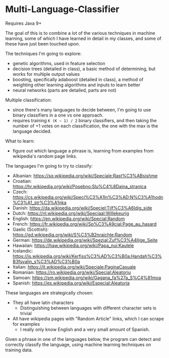 # Multi-Language-Classifier

Requires Java 9+

The goal of this is to combine a lot of the various techniques in machine learning, 
some of which I have learned in detail in my classes, and some of these have just been touched upon.

The techniques I'm going to explore:
  - genetic algorithms, used in feature selection
  - decision trees (detailed in class), a basic method of determining, but works for multiple output values
  - boosting, specifically adaboost (detailed in class), a method of weighting other learning algorithms and inputs to learn better
  - neural networks (parts are detailed, parts are not)
  
Multiple classification:
  - since there's many languages to decide between, I'm going to use binary classifiers in a one vs one approach.
  - requires training `K (K − 1) / 2` binary classifiers, and then taking the number of +1 votes on each classification, the one with the max is the language decided.

What to learn:
  - figure out which language a phrase is, learning from examples from wikipedia's random page links.
  
The languages I'm going to try to classify:
  - Albanian: https://sq.wikipedia.org/wiki/Speciale:Rast%C3%ABsishme
  - Croatian: https://hr.wikipedia.org/wiki/Posebno:Slu%C4%8Dajna_stranica
  - Czech: https://cs.wikipedia.org/wiki/Speci%C3%A1ln%C3%AD:N%C3%A1hodn%C3%A1_str%C3%A1nka
  - Danish: https://da.wikipedia.org/wiki/Speciel:Tilf%C3%A6ldig_side
  - Dutch: https://nl.wikipedia.org/wiki/Speciaal:Willekeurig
  - English: https://en.wikipedia.org/wiki/Special:Random
  - French: https://fr.wikipedia.org/wiki/Sp%C3%A9cial:Page_au_hasard
  - Gaelic (Scottish): https://gd.wikipedia.org/wiki/S%C3%B2nraichte:Random
  - German: https://de.wikipedia.org/wiki/Spezial:Zuf%C3%A4llige_Seite
  - Hawaiian: https://haw.wikipedia.org/wiki/Papa_nui:Kaulele
  - Icelandic: https://is.wikipedia.org/wiki/Kerfiss%C3%AD%C3%B0a:Handah%C3%B3fsvalin_s%C3%AD%C3%B0a
  - Italian: https://it.wikipedia.org/wiki/Speciale:PaginaCasuale
  - Romanian: https://ro.wikipedia.org/wiki/Special:Aleatoriu
  - Samoan: https://sm.wikipedia.org/wiki/Gagana_fa%27a_S%C4%81moa
  - Spanish: https://es.wikipedia.org/wiki/Especial:Aleatoria
  
These languages are strategically chosen:
  - They all have latin characters
     - Distinguishing between languages with different character sets is trivial
  - All have wikipedia pages with "Random Article" links, which I can scrape for examples
     - I really only know English and a very small amount of Spanish.


Given a phrase in one of the languages below, the program can detect and correctly classify the language, using machine learning techniques on training data.
